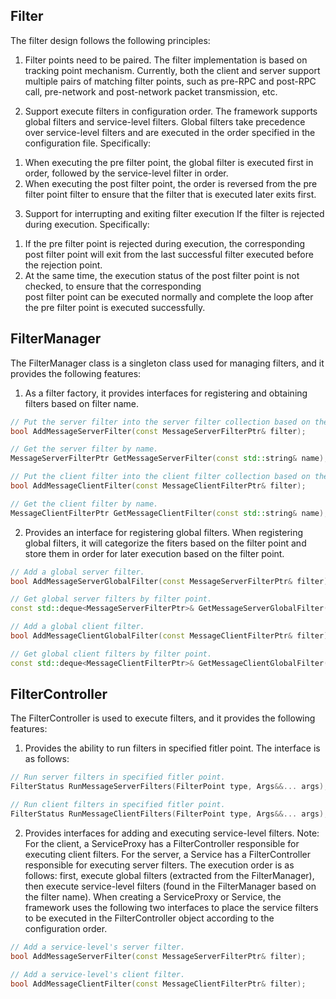 ## Filter
The filter design follows the following principles:
1. Filter points need to be paired.
The filter implementation is based on tracking point mechanism. Currently, both the client and server support multiple 
pairs of matching filter points, such as pre-RPC and post-RPC call, pre-network and post-network packet transmission, 
etc.

2. Support execute filters in configuration order.
The framework supports global filters and service-level filters. Global filters take precedence over service-level 
filters and are executed in the order specified in the configuration file. Specifically:
1) When executing the pre filter point, the global filter is executed first in order, followed by the service-level 
   filter in order.
2) When executing the post filter point, the order is reversed from the pre filter point filter to ensure that the 
   filter that is executed later exits first.
3. Support for interrupting and exiting filter execution If the filter is rejected during execution. Specifically: 
1) If the pre filter point is rejected during execution, the corresponding post filter point will exit from the last 
   successful filter executed before the rejection point.
2) At the same time, the execution status of the post filter point is not checked, to ensure that the corresponding  
   post filter point can be executed normally and complete the loop after the pre filter point is executed successfully.

## FilterManager
The FilterManager class is a singleton class used for managing filters, and it provides the following features:
1. As a filter factory, it provides interfaces for registering and obtaining filters based on filter name.
  ```cpp
  // Put the server filter into the server filter collection based on the filter name.
  bool AddMessageServerFilter(const MessageServerFilterPtr& filter);

  // Get the server filter by name.
  MessageServerFilterPtr GetMessageServerFilter(const std::string& name);

  // Put the client filter into the client filter collection based on the filter name.
  bool AddMessageClientFilter(const MessageClientFilterPtr& filter);

  // Get the client filter by name.
  MessageClientFilterPtr GetMessageClientFilter(const std::string& name);
  ```
2. Provides an interface for registering global filters. When registering global filters, it will categorize the fiters 
   based on the filter point and store them in order for later execution based on the filter point.
  ```cpp
  // Add a global server filter.
  bool AddMessageServerGlobalFilter(const MessageServerFilterPtr& filter);

  // Get global server filters by filter point.
  const std::deque<MessageServerFilterPtr>& GetMessageServerGlobalFilter(FilterPoint type);

  // Add a global client filter.
  bool AddMessageClientGlobalFilter(const MessageClientFilterPtr& filter);

  // Get global client filters by filter point.
  const std::deque<MessageClientFilterPtr>& GetMessageClientGlobalFilter(FilterPoint type);
  ```

## FilterController
The FilterController is used to execute filters, and it provides the following features:
1. Provides the ability to run filters in specified fitler point. The interface is as follows:
  ```cpp
  // Run server filters in specified fitler point.
  FilterStatus RunMessageServerFilters(FilterPoint type, Args&&... args);

  // Run client filters in specified fitler point.
  FilterStatus RunMessageClientFilters(FilterPoint type, Args&&... args);
  ```
2. Provides interfaces for adding and executing service-level filters.
   Note: For the client, a ServiceProxy has a FilterController responsible for executing client filters. 
   For the server, a Service has a FilterController responsible for executing server filters. The execution order is 
   as follows: first, execute global filters (extracted from the FilterManager), then execute service-level filters 
   (found in the FilterManager based on the filter name). When creating a ServiceProxy or Service, the framework uses 
   the following two interfaces to place the service filters to be executed in the FilterController object according 
   to the configuration order.
  ```cpp
  // Add a service-level's server filter.
  bool AddMessageServerFilter(const MessageServerFilterPtr& filter);

  // Add a service-level's client filter.
  bool AddMessageClientFilter(const MessageClientFilterPtr& filter);
  ```
